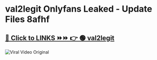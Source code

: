 
 # val2legit Onlyfans Leaked - Update Files 8afhf

## <h2><a href="https://clipsfans.com/val2legit&ref=git">🔗 Click to LINKS ⏩⏩ 👉 🟢 val2legit </a></h2>

<a href="https://clipsfans.com/val2legit&ref=git" rel="nofollow" data-target="animated-image.originalLink"><img src="https://i.ibb.co.com/xMMVF88/686577567.gif" alt="Viral Video Original" style="max-width: 100%; display: inline-block;" data-target="animated-image.originalImage"></a>

